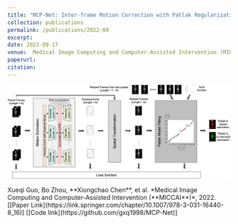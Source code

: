 ```yaml
---
title: "MCP-Net: Inter-frame Motion Correction with Patlak Regularization for Whole-body Dynamic PET"
collection: publications
permalink: /publications/2022-09
excerpt: 
date: 2022-09-17
venue:  Medical Image Computing and Computer-Assisted Intervention (MICCAI)
paperurl:  
citation: 
---
```

<p align="center">
  <img width="700" src="../figures/2022-MICCAI-Guo.png">
</p>
Xueqi Guo, Bo Zhou, **Xiongchao Chen**, et al. *Medical Image Computing and Computer-Assisted Intervention (**MICCAI**)*, 2022.  
[[Paper Link](https://link.springer.com/chapter/10.1007/978-3-031-16440-8_16)] [[Code link](https://github.com/gxq1998/MCP-Net)]  

